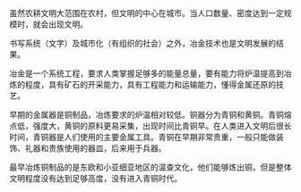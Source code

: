 虽然农耕文明大范围在农村，但文明的中心在城市。当人口数量、密度达到一定规模时，就会出现文明。 

书写系统（文字）及城市化（有组织的社会）之外，冶金技术也是文明发展的结果。

冶金是一个系统工程，要求人类掌握足够多的能量总量，要有能力将炉温提高到冶炼的程度，具有矿石的开采能力，具有工程能力和运输能力，懂得金属还原的技艺。

早期的金属器是铜制品，冶炼要求的炉温相对较低。铜器分为青铜和黄铜。青铜熔点低，强度大，黄铜的原料更易采集，出现时间比青铜早。在人类进入文明后很长时间，青铜器是人们使用的主要金属工具。青铜在早期非常贵重，一般只能做装饰、礼器和贵族使用的器皿，后来用于兵器。

最早冶炼铜制品的是东欧和小亚细亚地区的温查文化，他们能够炼出铜，但是整体文明程度没有达到足够高度，没有进入青铜时代。
